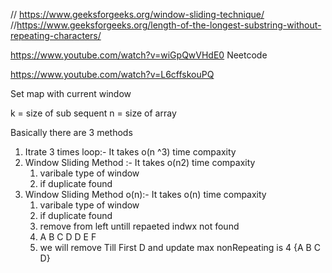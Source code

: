 // https://www.geeksforgeeks.org/window-sliding-technique/
//https://www.geeksforgeeks.org/length-of-the-longest-substring-without-repeating-characters/


https://www.youtube.com/watch?v=wiGpQwVHdE0 
Neetcode 


https://www.youtube.com/watch?v=L6cffskouPQ


Set map with current window 


k = size of sub sequent 
n = size of array

Basically there are 3 methods 
1. Itrate 3 times loop:-
    It takes o(n ^3) time compaxity
2. Window Sliding Method :- 
    It takes o(n2) time compaxity 
    1. varibale type of window 
    2. if duplicate found 
3. Window Sliding Method o(n):- 
    It takes o(n) time compaxity 
    1. varibale type of window 
    2. if duplicate found
    3. remove from left untill repaeted indwx not found 
    4. A B C D D E F
    5. we will remove Till First D  and update max nonRepeating is 4 {A B C D}
    

   

